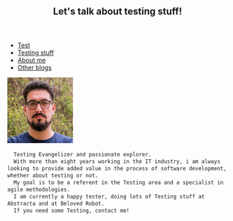 <html>
<head>
  <title>Testexperimentum</title>
  <meta charset="utf-8">
  <meta name="viewport" content="width=device-width, initial-scale=1">
  <link rel="stylesheet" href="https://maxcdn.bootstrapcdn.com/bootstrap/4.4.1/css/bootstrap.min.css">
  <script src="https://ajax.googleapis.com/ajax/libs/jquery/3.4.1/jquery.min.js"></script>
  <script src="https://cdnjs.cloudflare.com/ajax/libs/popper.js/1.16.0/umd/popper.min.js"></script>
  <script src="https://maxcdn.bootstrapcdn.com/bootstrap/4.4.1/js/bootstrap.min.js"></script>
</head>
  
<header>
  <div class="jumbotron">
    <h2>Let's talk about testing stuff!</h2>
  </div>
</header>
  
<body>
  
<div>
  <ul class="nav nav-tabs nav-justified">
    <li class="nav-item">
      <a class="nav-link" data-toggle="tab" href="#test">Test</a>
    </li>
    <li class="nav-item">
      <a class="nav-link" data-toggle="tab" href="#testingstuff">Testing stuff</a>
    </li>
    <li class="nav-item">
      <a class="nav-link" data-toggle="tab" href="#aboutme">About me</a>
    </li>
    <li class="nav-item">
      <a class="nav-link" data-toggle="tab" href="#otherblogs">Other blogs</a>
    </li>
  </ul>
</div>

<div class="tab-pane container fade" id="test">
</div>

<div class="tab-pane container fade" id="aboutme">
  <img src="Diego Gavilanes - Foto de Perfil Cuadrada 2.png" class="rounded-circle img-fluid" alt="Oops!" width="150" height="150">
  <p class="text-justify container-md">
    
      Testing Evangelizer and passionate explorer.
      With more than eight years working in the IT industry, i am always looking to provide added value in the process of software development, whether about testing or not.
      My goal is to be a referent in the Testing area and a specialist in agile methodologies.
      I am currently a happy tester, doing lots of Testing stuff at Abstracta and at Beloved Robot.
      If you need some Testing, contact me!
      
  </p>  
</div>

<div class="tab-pane container fade" id="otherblogs">
</div>
  
</body>

</html>
